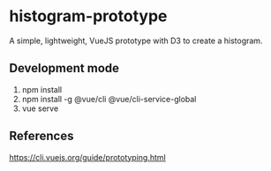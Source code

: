 # histogram-prototype
A simple, lightweight, VueJS prototype with D3 to create a histogram.
## Development mode
1. npm install
2. npm install -g @vue/cli @vue/cli-service-global
3. vue serve

## References
https://cli.vuejs.org/guide/prototyping.html